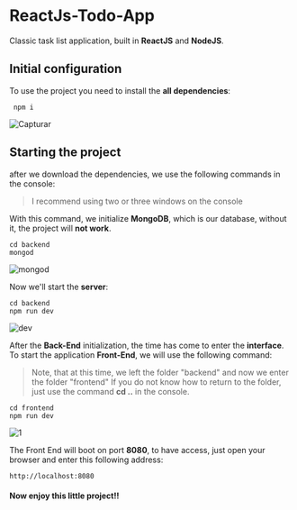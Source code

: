 # ReactJs-Todo-App
Classic task list application, built in **ReactJS** and **NodeJS**.

## Initial configuration

To use the project you need to install the **all dependencies**: 

```
 npm i

```
![Capturar](https://user-images.githubusercontent.com/49910898/66718643-830fdc00-edbc-11e9-82fb-2cacc1b7ae2b.PNG)

## Starting the project

after we download the dependencies, we use the following commands in the console:  
>I recommend using two or three windows on the console

With this command, we initialize **MongoDB**, which is our database, without it, the project will **not work**.

```JS
cd backend
mongod
```
![mongod](https://user-images.githubusercontent.com/49910898/66759171-1c4ef900-ee76-11e9-8d68-75eb74fd97fd.PNG)

Now we'll start the **server**:
```JS
cd backend
npm run dev
```

![dev](https://user-images.githubusercontent.com/49910898/66759340-7485fb00-ee76-11e9-9366-d78a1c59e376.PNG)

After the **Back-End** initialization, the time has come to enter the **interface**.  
To start the application **Front-End**, we will use the following command:   
>Note, that at this time, we left the folder "backend" and now we enter the folder "frontend"
>If you do not know how to return to the folder, just use the command **cd ..** in the console.

```JS
cd frontend
npm run dev
```
![1](https://user-images.githubusercontent.com/49910898/67152727-3859fc80-f2b3-11e9-80fe-c43bafb17214.PNG)

The Front End will boot on port **8080**, to have access, just open your browser and enter this following address:
```
http://localhost:8080
```
#### Now enjoy this little project!! 
